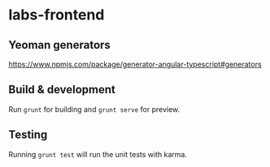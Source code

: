 # labs-frontend

## Yeoman generators
https://www.npmjs.com/package/generator-angular-typescript#generators

## Build & development

Run `grunt` for building and `grunt serve` for preview.

## Testing

Running `grunt test` will run the unit tests with karma.
